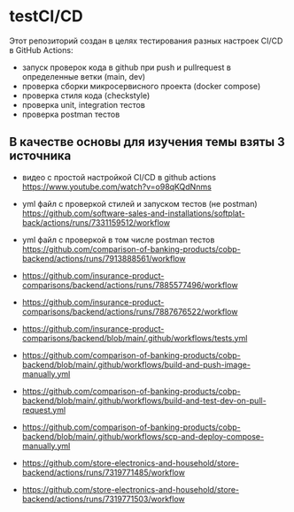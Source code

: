 # testCI/CD
Этот репозиторий создан в целях тестирования разных настроек CI/CD в GitHub Actions:
- запуск проверок кода в github при push и pullrequest в определенные ветки (main, dev)
- проверка сборки микросервисного проекта (docker compose)
- проверка стиля кода (checkstyle)
- проверка unit, integration тестов
- проверка postman тестов

## В качестве основы для изучения темы взяты 3 источника
- видео с простой настройкой CI/CD в github actions https://www.youtube.com/watch?v=o98qKQdNnms
- yml файл с проверкой стилей и запуском тестов (не postman) https://github.com/software-sales-and-installations/softplat-back/actions/runs/7331159512/workflow
- yml файл с проверкой в том числе postman тестов https://github.com/comparison-of-banking-products/cobp-backend/actions/runs/7913888561/workflow

- https://github.com/insurance-product-comparisons/backend/actions/runs/7885577496/workflow
- https://github.com/insurance-product-comparisons/backend/actions/runs/7887676522/workflow
- https://github.com/insurance-product-comparisons/backend/blob/main/.github/workflows/tests.yml

- https://github.com/comparison-of-banking-products/cobp-backend/blob/main/.github/workflows/build-and-push-image-manually.yml
- https://github.com/comparison-of-banking-products/cobp-backend/blob/main/.github/workflows/build-and-test-dev-on-pull-request.yml
- https://github.com/comparison-of-banking-products/cobp-backend/blob/main/.github/workflows/scp-and-deploy-compose-manually.yml

- https://github.com/store-electronics-and-household/store-backend/actions/runs/7319771485/workflow
- https://github.com/store-electronics-and-household/store-backend/actions/runs/7319771503/workflow
